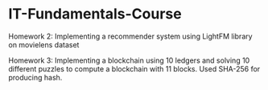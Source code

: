 # IT-Fundamentals-Course


Homework 2: Implementing a recommender system using LightFM library on movielens dataset

Homework 3: Implementing a blockchain using 10 ledgers and solving 10 different puzzles to compute a blockchain with 11 blocks. Used SHA-256 for producing hash.


